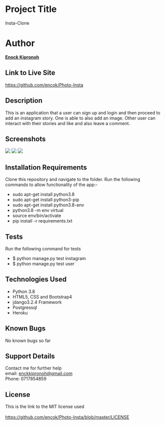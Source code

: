 
# Project Title
Insta-Clone

# Author
**[Enock Kipronoh](https://github.com/encok)**

## Link to Live Site 
https://github.com/encok/Photo-Insta



## Description
This is an application that a user can sign up and login and then proceed to add an instagram story. One is able to also add an image. Other user can interact with their stories and like and also leave a comment.

## Screenshots
<img src="static/images/1.png">
<img src="static/images/2.png">
<img src="static/images/3.png">

## Installation Requirements
Clone this repository and navigate to the folder.
Run the following commands to allow functionality of the app:-

* sudo apt-get install python3.8
* sudo apt-get install python3-pip
* sudo apt-get install python3.8-env
* python3.8 -m env virtual
* source env/bin/activate
* pip install -r requirements.txt
## Tests
Run the following command for tests<br>
* $ python manage.py test instagram
* $ python manage.py test user

## Technologies Used
* Python 3.8
* HTML5, CSS and Bootstrap4
* jdango3.2.4 Framework
* Postgressql
* Heroku

## Known Bugs
No known bugs so far

## Support Details
Contact me for further help<br/> 
email: enckkipronoh@gmail.com<br/>
Phone: 0717854859
## License
This is the link to the MIT license used<br/><br/>
https://github.com/encok/Photo-Insta/blob/master/LICENSE

